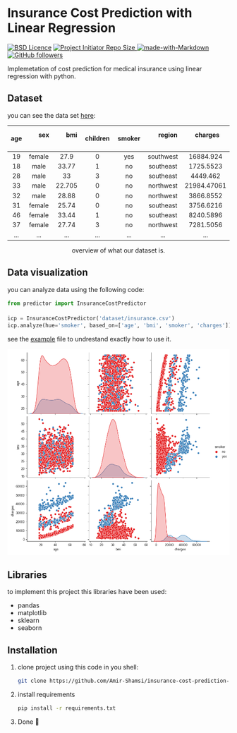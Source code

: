 # Insurance Cost Prediction with Linear Regression

[![BSD Licence](https://img.shields.io/badge/licence-MIT-geen?style=flat-square)](LICENSE)
<a href="https://github.com/Amir-Shamsi/SpAlgo" title="Repo Size">
<img src="https://img.shields.io/github/repo-size/Amir-Shamsi/SpAlgo?label=Repo%20Size&logo=Github&style=flat-square" alt="Project Initiator Repo Size"/>
</a>
[![made-with-Markdown](https://img.shields.io/badge/Made%20with-Python-purple.svg?style=flat-square)](http://python.org)
[![GitHub followers](https://img.shields.io/github/followers/Amir-Shamsi.svg?style=social&label=Follow&maxAge=2592000)](https://github.com/Amir-Shamsi/)

Implemetation of cost prediction for medical insurance using linear regression with python.

## Dataset
you can see the data set [here](dataset/insurance.csv):

<div align="center">

| &nbsp; age &nbsp; |  &nbsp; &nbsp; &nbsp; sex &nbsp; &nbsp; &nbsp; 	| &nbsp; &nbsp; &nbsp; bmi &nbsp; &nbsp; &nbsp;  | &nbsp; &nbsp; &nbsp; children &nbsp; &nbsp; &nbsp;  | &nbsp; &nbsp; &nbsp; smoker &nbsp; &nbsp; &nbsp;  |  &nbsp; &nbsp; &nbsp; region &nbsp; &nbsp; &nbsp;  |  &nbsp; &nbsp; &nbsp; charges &nbsp; &nbsp; &nbsp;  |
| :---: | :---: | :---: | :---: | :---: | :---: | :---: |
19 | female | 27.9 | 0 | yes | southwest | 16884.924
18 | male | 33.77 | 1 | no | southeast | 1725.5523
28 | male | 33 | 3 | no | southeast | 4449.462
33 | male | 22.705 | 0 | no | northwest | 21984.47061
32 | male | 28.88 | 0 | no | northwest | 3866.8552
31 | female | 25.74 | 0 | no | southeast | 3756.6216
46 | female | 33.44 | 1 | no | southeast | 8240.5896
37 | female | 27.74 | 3 | no | northwest | 7281.5056
... | ... | ... | ... | ... | ... | ...

  overview of what our dataset is.
  
</div>


## Data visualization
you can analyze data using the following code:
```python
from predictor import InsuranceCostPredictor

icp = InsuranceCostPredictor('dataset/insurance.csv')
icp.analyze(hue='smoker', based_on=['age', 'bmi', 'smoker', 'charges'])
```
see the [example](src/example/insurance_cost.py) file to undrestand exactly how to use it.

<p align="center">
  <img src="analysis/analysis.png" width="600">
</p>

## Libraries
to implement this project this libraries have been used:
 - pandas
 - matplotlib
 - sklearn
 - seaborn

## Installation
1. clone project using this code in you shell:

    ```sh
    git clone https://github.com/Amir-Shamsi/insurance-cost-prediction-LR/.git
    ```
2. install requirements

    ```sh
    pip install -r requirements.txt
    ```
3. Done 👾
